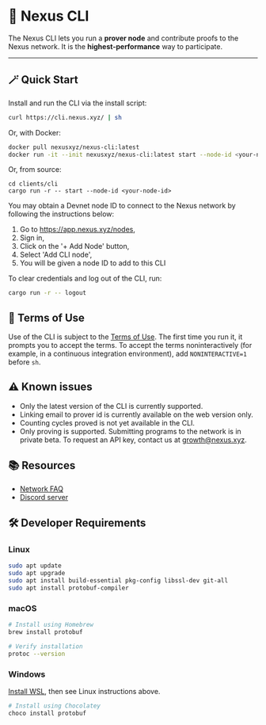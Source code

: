 # 🚀 Nexus CLI

The Nexus CLI lets you run a **prover node** and contribute proofs to the Nexus network.
It is the **highest-performance** way to participate.

---

## 🪄 Quick Start

Install and run the CLI via the install script:

```bash
curl https://cli.nexus.xyz/ | sh
```

Or, with Docker:

```bash
docker pull nexusxyz/nexus-cli:latest
docker run -it --init nexusxyz/nexus-cli:latest start --node-id <your-node-id>
```

Or, from source:

```
cd clients/cli
cargo run -r -- start --node-id <your-node-id>
```

You may obtain a Devnet node ID to connect to the Nexus network by following the instructions below:

1) Go to https://app.nexus.xyz/nodes,
2) Sign in,
3) Click on the '+ Add Node' button,
4) Select 'Add CLI node',
5) You will be given a node ID to add to this CLI

To clear credentials and log out of the CLI, run:

```bash
cargo run -r -- logout
```

## 📜 Terms of Use

Use of the CLI is subject to the [Terms of Use](https://nexus.xyz/terms-of-use).
The first time you run it, it prompts you to accept the terms. To accept the terms
noninteractively (for example, in a continuous integration environment),
add `NONINTERACTIVE=1` before `sh`.

## ⚠️ Known issues

* Only the latest version of the CLI is currently supported.
* Linking email to prover id is currently available on the web version only.
* Counting cycles proved is not yet available in the CLI.
* Only proving is supported. Submitting programs to the network is in private beta.
  To request an API key, contact us at growth@nexus.xyz.

## 📚 Resources

* [Network FAQ](https://nexus.xyz/network#network-faqs)
* [Discord server](https://discord.gg/nexus-xyz)

## 🛠 Developer Requirements

### Linux

```bash
sudo apt update
sudo apt upgrade
sudo apt install build-essential pkg-config libssl-dev git-all
sudo apt install protobuf-compiler
```

### macOS

```bash
# Install using Homebrew
brew install protobuf

# Verify installation
protoc --version
```

### Windows

[Install WSL](https://learn.microsoft.com/en-us/windows/wsl/install),
then see Linux instructions above.

```bash
# Install using Chocolatey
choco install protobuf
```
